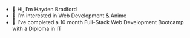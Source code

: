 - 👋 Hi, I’m Hayden Bradford
- 👀 I’m interested in Web Development & Anime
- 🌱 I’ve completed a 10 month Full-Stack Web Development Bootcamp with a Diploma in IT

<!---
Hader0/Hader0 is a ✨ special ✨ repository because its `README.md` (this file) appears on your GitHub profile.
You can click the Preview link to take a look at your changes.
--->
